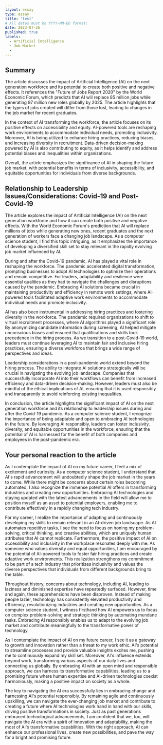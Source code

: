 ```yaml
---
layout: essay
type: essay
title: "test"
# All dates must be YYYY-MM-DD format!
date: 2023-07-26
published: true
labels:
  - Artificial Intelligence
  - Job Market
  - 
---
```

## Summary

The article discusses the impact of Artificial Intelligence (AI) on the next generation workforce and its potential to create both positive and negative effects. It references the "Future of Jobs Report 2020" by the World Economic Forum, which predicts that AI will replace 85 million jobs while generating 97 million new roles globally by 2025. The article highlights that the types of jobs created will differ from those lost, leading to changes in the job market for recent graduates.

In the context of AI transforming the workforce, the article focuses on its positive effects on accessibility and equity. AI-powered tools are reshaping work environments to accommodate individual needs, promoting inclusivity. Moreover, AI is being utilized to enhance hiring practices, reducing biases, and increasing diversity in recruitment. Data-driven decision-making powered by AI is also contributing to equity, as it helps identify and address potential biases and inequalities within organizations.

Overall, the article emphasizes the significance of AI in shaping the future job market, with potential benefits in terms of inclusivity, accessibility, and equitable opportunities for individuals from diverse backgrounds.


## Relationship to Leadership Issues/Considerations: Covid-19 and Post-Covid-19

The article explores the impact of Artificial Intelligence (AI) on the next generation workforce and how it can create both positive and negative effects. With the World Economic Forum's prediction that AI will replace millions of jobs while generating new ones, recent graduates and the next generation of workers face a changing job landscape. As a computer science student, I find this topic intriguing, as it emphasizes the importance of developing a diversified skill set to stay relevant in the rapidly evolving job market influenced by AI.

During and after the Covid-19 pandemic, AI has played a vital role in reshaping the workforce. The pandemic accelerated digital transformation, prompting businesses to adopt AI technologies to optimize their operations and remain competitive. For leaders, adaptability and resilience were essential qualities as they had to navigate the challenges and disruptions caused by the pandemic. Embracing AI solutions became crucial in maintaining productivity and efficiency in remote work settings, where AI-powered tools facilitated adaptive work environments to accommodate individual needs and promote inclusivity.

AI has also been instrumental in addressing hiring practices and fostering diversity in the workforce. The pandemic required organizations to shift to virtual recruitment processes, where AI algorithms played a significant role. By anonymizing candidate information during screening, AI helped mitigate unconscious biases and ensured that qualifications and skills took precedence in the hiring process. As we transition to a post-Covid-19 world, leaders must continue leveraging AI to maintain fair and inclusive hiring practices, ensuring a diverse workforce that brings a wide range of perspectives and ideas.

Leadership considerations in a post-pandemic world extend beyond the hiring process. The ability to integrate AI solutions strategically will be crucial in navigating the evolving job landscape. Companies that successfully incorporate AI into their workflows can benefit from increased efficiency and data-driven decision-making. However, leaders must also be mindful of the ethical implications of AI, ensuring that it is used responsibly and transparently to avoid reinforcing existing inequalities.

In conclusion, the article highlights the significant impact of AI on the next generation workforce and its relationship to leadership issues during and after the Covid-19 pandemic. As a computer science student, I recognize the importance of being adaptable and open to embracing AI technologies in the future. By leveraging AI responsibly, leaders can foster inclusivity, diversity, and equitable opportunities in the workforce, ensuring that the potential of AI is harnessed for the benefit of both companies and employees in the post-pandemic era.


## Your personal reaction to the article

As I contemplate the impact of AI on my future career, I feel a mix of excitement and curiosity. As a computer science student, I understand that AI's rapid advancement will undoubtedly shape the job market in the years to come. While there might be concerns about certain roles becoming automated, I also recognize the immense potential AI offers in transforming industries and creating new opportunities. Embracing AI technologies and staying updated with the latest advancements in the field will allow me to position myself as an asset to potential employers, enabling me to contribute effectively in a rapidly changing tech industry.

For my career, I realize the importance of adapting and continuously developing my skills to remain relevant in an AI-driven job landscape. As AI automates repetitive tasks, I see the need to focus on honing my problem-solving, critical thinking, and creative abilities, which are uniquely human attributes that AI cannot replicate. Furthermore, the positive impact of AI on accessibility and inclusivity in the workplace resonates deeply with me. As someone who values diversity and equal opportunities, I am encouraged by the potential of AI-powered tools to foster fair hiring practices and create adaptive work environments. This realization strengthens my commitment to be part of a tech industry that prioritizes inclusivity and values the diverse perspectives that individuals from different backgrounds bring to the table.

Throughout history, concerns about technology, including AI, leading to laziness and diminished expertise have repeatedly surfaced. However, time and again, these apprehensions have been disproven. Instead of making people lazier, technology has consistently elevated productivity and efficiency, revolutionizing industries and creating new opportunities. As a computer science student, I witness firsthand how AI empowers us to focus on complex problem-solving and strategic thinking by automating mundane tasks. Embracing AI responsibly enables us to adapt to the evolving job market and contribute meaningfully to the transformative power of technology.

As I contemplate the impact of AI on my future career, I see it as a gateway to growth and innovation rather than a threat to my work ethic. AI's potential to streamline processes and provide valuable insights excites me, pushing me to continuously expand my skill set. Moreover, AI's influence extends beyond work, transforming various aspects of our daily lives and connecting us globally. By embracing AI with an open mind and responsible approach, we can harness its transformative capabilities, leading us to a promising future where human expertise and AI-driven technologies coexist harmoniously, making a positive impact on society as a whole.

The key to navigating the AI era successfully lies in embracing change and harnessing AI's potential responsibly. By remaining agile and continuously upskilling, we can navigate the ever-changing job market and contribute to creating a future where AI technologies work hand in hand with our skills, driving positive transformations in society. Just as past generations embraced technological advancements, I am confident that we, too, will navigate the AI era with a spirit of innovation and adaptability, making the most of AI's transformative capabilities. With the right approach, AI can enhance our professional lives, create new possibilities, and pave the way for a bright and promising future.
